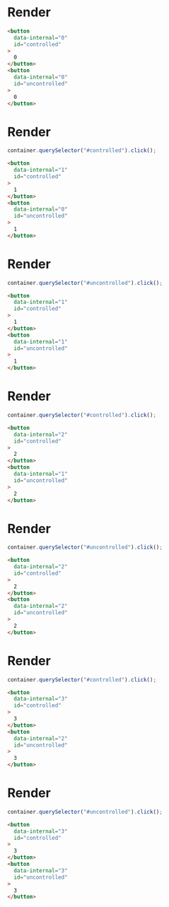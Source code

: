 # Render
```html
<button
  data-internal="0"
  id="controlled"
>
  0
</button>
<button
  data-internal="0"
  id="uncontrolled"
>
  0
</button>
```


# Render
```js
container.querySelector("#controlled").click();
```
```html
<button
  data-internal="1"
  id="controlled"
>
  1
</button>
<button
  data-internal="0"
  id="uncontrolled"
>
  1
</button>
```


# Render
```js
container.querySelector("#uncontrolled").click();
```
```html
<button
  data-internal="1"
  id="controlled"
>
  1
</button>
<button
  data-internal="1"
  id="uncontrolled"
>
  1
</button>
```


# Render
```js
container.querySelector("#controlled").click();
```
```html
<button
  data-internal="2"
  id="controlled"
>
  2
</button>
<button
  data-internal="1"
  id="uncontrolled"
>
  2
</button>
```


# Render
```js
container.querySelector("#uncontrolled").click();
```
```html
<button
  data-internal="2"
  id="controlled"
>
  2
</button>
<button
  data-internal="2"
  id="uncontrolled"
>
  2
</button>
```


# Render
```js
container.querySelector("#controlled").click();
```
```html
<button
  data-internal="3"
  id="controlled"
>
  3
</button>
<button
  data-internal="2"
  id="uncontrolled"
>
  3
</button>
```


# Render
```js
container.querySelector("#uncontrolled").click();
```
```html
<button
  data-internal="3"
  id="controlled"
>
  3
</button>
<button
  data-internal="3"
  id="uncontrolled"
>
  3
</button>
```

